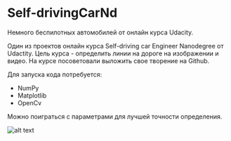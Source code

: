 # Self-drivingCarNd
Немного беспилотных автомобилей от онлайн курса Udacity.

Один из проектов онлайн курса Self-driving car Engineer Nanodegree от Udactity.
Цель курса - определить линии на дороге на изображении и видео.
На курсе посоветовали выложить свое творение на Github.

Для запуска кода потребуется:
- NumPy
- Matplotlib
- OpenCv

Можно поиграться с параметрами для лучшей точности определения. 

![alt text](results/Result.png)
